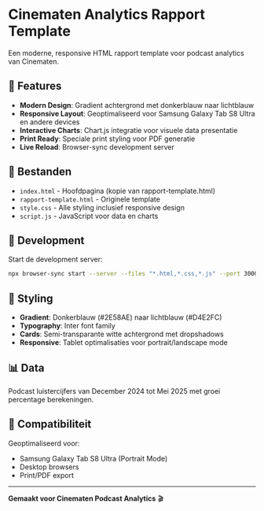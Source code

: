 # Cinematen Analytics Rapport Template

Een moderne, responsive HTML rapport template voor podcast analytics van Cinematen.

## 🎯 Features

- **Modern Design**: Gradient achtergrond met donkerblauw naar lichtblauw
- **Responsive Layout**: Geoptimaliseerd voor Samsung Galaxy Tab S8 Ultra en andere devices
- **Interactive Charts**: Chart.js integratie voor visuele data presentatie
- **Print Ready**: Speciale print styling voor PDF generatie
- **Live Reload**: Browser-sync development server

## 📁 Bestanden

- `index.html` - Hoofdpagina (kopie van rapport-template.html)
- `rapport-template.html` - Originele template
- `style.css` - Alle styling inclusief responsive design
- `script.js` - JavaScript voor data en charts

## 🚀 Development

Start de development server:

```bash
npx browser-sync start --server --files "*.html,*.css,*.js" --port 3000 --open
```

## 🎨 Styling

- **Gradient**: Donkerblauw (#2E58AE) naar lichtblauw (#D4E2FC)
- **Typography**: Inter font family
- **Cards**: Semi-transparante witte achtergrond met dropshadows
- **Responsive**: Tablet optimalisaties voor portrait/landscape mode

## 📊 Data

Podcast luistercijfers van December 2024 tot Mei 2025 met groei percentage berekeningen.

## 📱 Compatibiliteit

Geoptimaliseerd voor:
- Samsung Galaxy Tab S8 Ultra (Portrait Mode)
- Desktop browsers
- Print/PDF export

---

**Gemaakt voor Cinematen Podcast Analytics** 🎬 